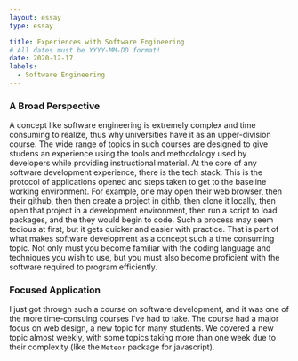 ```yaml
---
layout: essay
type: essay

title: Experiences with Software Engineering
# All dates must be YYYY-MM-DD format!
date: 2020-12-17
labels:
  - Software Engineering
---
```


### A Broad Perspective

A concept like software engineering is extremely complex and time consuming to realize, thus why universities have it as an upper-division course. The wide range of topics in such courses are designed to give studens an experience using the tools and methodology used by developers while providing instructional material. At the core of any software development experience, there is the tech stack. This is the protocol of applications opened and steps taken to get to the baseline working environment. For example, one may open their web browser, then their github, then then create a project in githb, then clone it locally, then open that project in a development environment, then run a script to load packages, and the they would begin to code. Such a process may seem tedious at first, but it gets quicker and easier with practice. That is part of what makes software development as a concept such a time consuming topic. Not only must you become familiar with the coding language and techniques you wish to use, but you must also become proficient with the software required to program efficiently.

### Focused Application

I just got through such a course on software development, and it was one of the more time-consuing courses I've had to take. The course had a major focus on web design, a new topic for many students. We covered a new topic almost weekly, with some topics taking more than one week due to their complexity (like the `Meteor` package for javascript). 
